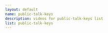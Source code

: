 ```yaml
--- 
layout: default
name: public-talk-keys
description: videos for public-talk-keys list
list: public-talk-keys
---
```


<div class="player">
<div id="player"><!-- "https://www.youtube.com/watch?v={{site.data.lists[page.list][0]}}" --></div>
</div>

